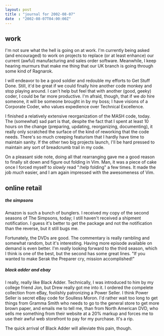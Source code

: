 ```yaml
---
layout: post
title : "journal for 2002-08-07"
date  : "2002-08-07T04:00:00Z"
---
```



## work

I'm not sure what the hell is going on at work.  I'm currently being asked (and encouraged) to work on projects to replace (or at least enhance) our current (awful) manufacturing and sales order software.  Meanwhile, I keep hearing murmurs that make me thing that our UK branch is going through some kind of Ragnarok.

I will endeavor to be a good soldier and redouble my efforts to Get Stuff Done. Still, it'd be great if we could finally hire another code monkey and stop playing around.  I can't help but feel that with another (good, geeky) coder, I could be far more productive.  I'm afraid, though, that if we <em>do</em> hire someone, it will be someone brought in by my boss;  I have visions of a Corporate Coder, who values expedience over Technical Excellence.

I finished a relatively extensive reorganization of the MASH code, today.  The (somewhat) sad part is that, despite the fact that I spent at least 10 hours on the change (preparing, updating, reorganizing, documenting), it really only scratched the surface of the kind of reworking that the code needs.  There's so much creeping featurism that I hardly have time to maintain sanity.  If the other two big projects launch, I'll be hard pressed to maintain any sort of breadcrumb trail in my code.

On a pleasant side note, doing all that rearranging gave me a good reason to finally sit down and figure out folding in Vim.  Man, it was a piece of cake once I forced myself to <em>slowly</em> read ":help folding" a few times.  It made the job <em>much</em> easier, and I am again impressed with the awesomeness of Vim.

## online retail

<h5>the simpsons</h5>Amazon is such a bunch of bunglers.  I received my copy of the second seasons of The Simpsons, today;  I still haven't received a shipment notification.  I guess it's better to get the package and not the notification than the reverse, but it still bugs me.

Fortunately, the DVDs are good.  The commentary is really rambling and somewhat random, but it's interesting.  Having more episode available on demand is even better.  I'm <em>really</em> looking forward to the third season, which I think is one of the best, but the second has some great lines.  "If you wanted to make Serak the Preparer cry, mission accomplished!"<h5>black adder and ebay</h5>I really, really like Black Adder.  Technically, I was introduced to him by my college friend Jon, but Drew really got me into it.  I ordered the compelete collection from eBay, foolishly patronizing a Power Seller.  I think Power Seller is secret eBay code for Soulless Moron.  I'd rather wait too long to get things from Gramma Smith who needs to go to the general store to get more brown paper, and emails me to tell me, than from North American DVD, who sells me something from their website at a 20% markup and forces me to use their awful web storefront to pay for my purchase.  It's a rip.

The quick arrival of Black Adder will alleviate this pain, though.

